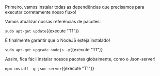 Primeiro, vamos instalar todas as dependências que precisamos para executar corretamente nosso fluxo!


Vamos atualizar nossas referências de pacotes:

`sudo apt-get update`{{execute "T1"}}

E finalmente garantir que o NodeJS esteja instalado!

`sudo apt-get upgrade nodejs -y`{{execute "T1"}}

Assim, fica fácil instalar nossos pacotes globalmente, como o Json-server!
 
`npm install -g json-server`{{execute "T1"}}
